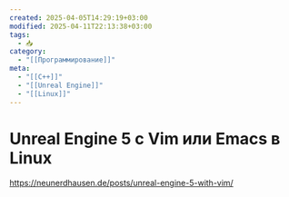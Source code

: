 ```yaml
---
created: 2025-04-05T14:29:19+03:00
modified: 2025-04-11T22:13:38+03:00
tags:
  - 📥
category:
  - "[[Программирование]]"
meta:
  - "[[C++]]"
  - "[[Unreal Engine]]"
  - "[[Linux]]"
---
```


# Unreal Engine 5 с Vim или Emacs в Linux
https://neunerdhausen.de/posts/unreal-engine-5-with-vim/